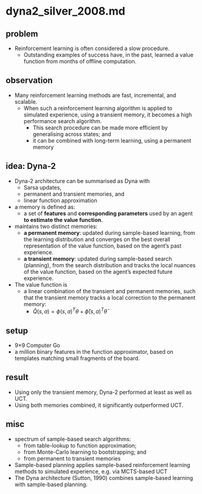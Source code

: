 # dyna2_silver_2008.md

## problem
* Reinforcement learning is often considered a slow procedure. 
  * Outstanding examples of success have, in the past, learned a value function from months of offline computation. 

## observation
* Many reinforcement learning methods are fast, incremental, and scalable. 
  * When such a reinforcement learning algorithm is applied to simulated experience, using a transient memory, 
  it becomes a high performance search algorithm. 
    * This search procedure can be made more efficient by generalising across states; and 
    * it can be combined with long-term learning, using a permanent memory

## idea: Dyna-2
* Dyna-2 architecture can be summarised as Dyna with 
  * Sarsa updates, 
  * permanent and transient memories, and 
  * linear function approximation
* a memory is defined as: 
  * a set of **features** and **corresponding parameters** used by an agent **to estimate the value function**.
* maintains two distinct memories: 
  * **a permanent memory**: updated during sample-based learning,
   from the learning distribution and converges on the best overall representation of the value function, 
   based on the agent’s past experience.
  * **a transient memory**: updated during sample-based search (planning),
    from the search distribution and tracks the local nuances of the value function, 
    based on the agent’s expected future experience.
* The value function is 
  * a linear combination of the transient and permanent memories, 
  such that the transient memory tracks a local correction to the permanent memory:
    * $\bar{Q}(s,a) = \phi(s,a)^T \theta + \bar{\phi}(s,a)^T \bar{\theta}$

## setup
* 9×9 Computer Go
* a million binary features in the function approximator, based on
templates matching small fragments of the board.

## result
* Using only the transient memory, Dyna-2 performed at least as well as UCT.
* Using both memories combined, it significantly outperformed UCT.

## misc
* spectrum of sample-based search algorithms:
  * from table-lookup to function approximation;
  * from Monte-Carlo learning to bootstrapping; and
  * from permanent to transient memories
* Sample-based planning applies sample-based reinforcement learning methods to simulated experience, e.g. via MCTS-based UCT
* The Dyna architecture (Sutton, 1990) combines sample-based learning with sample-based planning.

